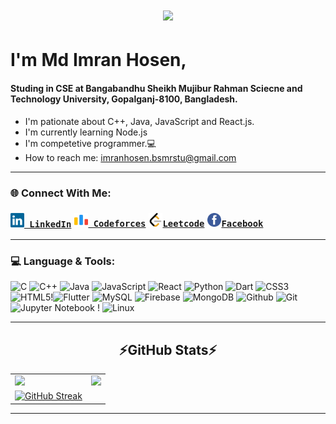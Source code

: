 <h1 align="center">
  <a href="https://git.io/typing-svg">
    <img src="https://readme-typing-svg.herokuapp.com/?lines=Hello,+There!+👋;This+is+Md+Imran+Hosen....;Nice+to+meet+you!&center=true&size=25">
  </a>
</h1>

# I'm Md Imran Hosen, 
#### Studing in CSE at Bangabandhu Sheikh Mujibur Rahman Sciecne and Technology University, Gopalganj-8100, Bangladesh.
- I'm pationate about C++, Java, JavaScript and React.js.
- I'm currently learning Node.js
- I'm competetive programmer.💻
- How to reach me: <a href="mailto: imranhosen.bsmrstu@gmail.com">imranhosen.bsmrstu@gmail.com</a>
<hr>

<h3>🌐 Connect With Me:</h3>
<h3 style="display:flex">
  <code><a href="https://www.linkedin.com/in/md-imran-hosen19/" title="LinkedIn Profile"><img width="22" src="images/linkedin.svg"> LinkedIn</a></code>
  <code style="margin-left:5px"><a href="https://codeforces.com/profile/md_imran_hosen19" title="Codeforces Profile"><img width="22" src="images/code-forces.png"> Codeforces</a></code>
  <code style="margin-left:5px"><a href="https://leetcode.com/md_imran_hosen19/" title="Leetcode Profile"><img width="22" src="images/leetcode.png">Leetcode</a></code>
  <code style="margin-left:5px"><a href="https://m.me/ImranHosen.Bsmrstu" title="Facebook Profile"><img width="22" src="images/facebook.png">Facebook</a></code>
</h3>

<hr>
<h3>💻 Language & Tools:</h3>
<p align="center">

  ![C](https://img.shields.io/badge/c-%2300599C.svg?style=flat&logo=c%2B%2B&logoColor=white) ![C++](https://img.shields.io/badge/c++-%2300599C.svg?style=flat&logo=c%2B%2B&logoColor=white)
  ![Java](https://img.shields.io/badge/java-%23ED8B00.svg?style=flat&logo=openjdk&logoColor=white) ![JavaScript](https://img.shields.io/badge/javascript-%23323330.svg?style=flat&logo=javascript&logoColor=%23F7DF1E) ![React](https://img.shields.io/badge/react-%2320232a.svg?style=flat&logo=react&logoColor=%2361DAFB) ![Python](https://img.shields.io/badge/python-3670A0?style=flar&logo=python&logoColor=ffdd54)
  ![Dart](https://img.shields.io/badge/dart-%230175C2.svg?style=flat&logo=dart&logoColor=white) ![CSS3](https://img.shields.io/badge/css3-%231572B6.svg?style=flat&logo=css3&logoColor=white) ![HTML5](https://img.shields.io/badge/html5-%23E34F26.svg?style=flat&logo=html5&logoColor=white)!![Flutter](https://img.shields.io/badge/Flutter-%2302569B.svg?style=flat&logo=Flutter&logoColor=white) ![MySQL](https://img.shields.io/badge/mysql-%2300f.svg?style=flat&logo=mysql&logoColor=white) ![Firebase](https://img.shields.io/badge/firebase-%23039BE5.svg?style=flat&logo=firebase) ![MongoDB](https://img.shields.io/badge/MongoDB-%234ea94b.svg?style=flat&logo=mongodb&logoColor=white) ![Github](https://img.shields.io/badge/github-121013?style=flat&logo=github&logoColor=white) ![Git](https://img.shields.io/badge/git-%23F05033.svg?style=flat&logo=git&logoColor=white) ![Jupyter Notebook](https://img.shields.io/badge/jupyter-%23FA0F00.svg?style=flat&logo=jupyter&logoColor=white) ! ![Linux](https://img.shields.io/badge/Linux-FCC624?style=flat&logo=linux&logoColor=black)
</p>
<hr>

<h2 align="center">⚡GitHub Stats⚡</h2>
  <table>
    <tr>
      <td valign="top"><img src="https://github-readme-stats.vercel.app/api/top-langs/?username=Md-Roni024&layout=compact&show_icons=true&title_color=ffffff&icon_color=34abeb&text_color=daf7dc&bg_color=151515"/></td>
      <td valign="top"><img src="https://github-readme-stats.vercel.app/api?username=Md-Roni024&show_icons=true&title_color=ffffff&icon_color=34abeb&text_color=daf7dc&bg_color=151515"/></td>
      <tr>
      <td valign="top"><a href="https://git.io/streak-stats"><img src="https://github-readme-streak-stats.herokuapp.com?user=Md-Roni024&theme=dark&mode=weekly" alt="GitHub Streak" /></a></td>
    </tr>
    </tr>
  </table>
</h2>


<hr>
